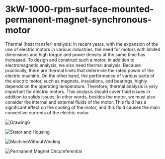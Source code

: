 # 3kW-1000-rpm-surface-mounted-permanent-magnet-synchronous-motor
Thermal (heat transfer) analysis:
In recent years, with the expansion of the use of electric motors in various industries, the need for motors with
limited dimensions and high torque and power density at the same time has increased. To design and construct such
a motor, in addition to electromagnetic analysis, we also need thermal analysis. Because practically, there are 
thermal limits that determine the rated power of the electric machine. On the other hand, the performance of 
various parts of the electric motor, such as magnets, insulations, and bearings, highly depends on the operating
temperature. Therefore, thermal analysis is very important for electric motors. This analysis should cover fluid 
issues in addition to solids issues; In other words, besides the motor, we must also consider the internal and 
external fluids of the motor. This fluid has a significant effect on the cooling of the motor, and this fluid
causes the main convective currents of the electric motor.

![Drawing6](https://github.com/toohidsharifi/3kW-1000-rpm-surface-mounted-permanent-magnet-synchronous-motor/assets/126771405/f3ee0af0-750b-49d1-b420-c63e6af5d7d7)

![Stator and Housing](https://github.com/toohidsharifi/3kW-1000-rpm-surface-mounted-permanent-magnet-synchronous-motor/assets/126771405/6ca72f66-1912-4c0b-a9ce-ba472287b957)

![MachineWithoutWinding](https://github.com/toohidsharifi/3kW-1000-rpm-surface-mounted-permanent-magnet-synchronous-motor/assets/126771405/bc90ce25-568b-4da9-b404-f78a42eeea39)

![Permanent Magnet Circumferential](https://github.com/toohidsharifi/3kW-1000-rpm-surface-mounted-permanent-magnet-synchronous-motor/assets/126771405/6fbc8a91-6d6f-4381-8d1f-af8689e322b5)
